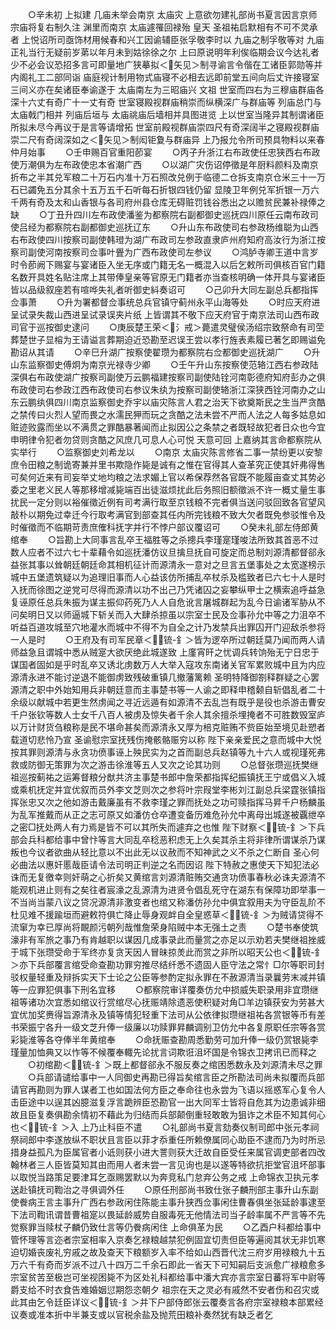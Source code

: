 <!-- { "loadSidebar": true } -->
　　○辛未初  上拟建  几庙未举会南京  太庙灾  上意欲勿建礼部尚书夏言因言京师  宗庙将复右制久注  渊里而南京  太庙遽罹回禄殆  皇天  圣祖祐启默相有不可不灵承者  上悦诏所司亟饰材用候春和兴工因谕辅臣张孚敬李时以  九庙之制孚敬等对  九庙正礼当行无疑前岁苐以年月未到姑徐徐之尔  上曰原说明年利俟临期会议今达礼者少不必会议恐招多言可即量地广狭摹拟＜矢见＞制寻谕言令偕在工诸臣郭勋等并内阁礼工二部同诣  庙庭视计制用物式庙寝不必相去远即前堂五间向后丈许接寝室三间义亦在矣诸臣奉谕遂于  太庙南左为三昭庙兴  文祖  世室而四右为三穆庙群庙各深十六丈有奇广十一丈有奇  世室寝殿视群庙稍崇而纵横深广与群庙等  列庙总门与  太庙戟门相并  列庙后垣与  太庙祧庙后墙相并具图进览  上以世室当隆异其制谓诸臣所拟未尽今再议于是言等请增拓  世室前殿视群庙崇四尺有奇深阔半之寝殿视群庙崇二尺有奇阔深如之＜矢见＞制闳钜夐与群庙异  上乃报允令所司预具物料以来春仲月始事
　　○壬申赐百官重阳莭宴
　　○丙子升浙江右布政使任忠狭西右布政使万潮俱为左布政使忠本省潮广西
　　○以湖广灾伤诏停徵是年厨料颜料及南京折布之半其兑军粮二十万石内准十万石照改兑例于临德二仓拆支南京仓米三十一万石已蠲免五分其余十五万五千石听每石折银四钱仍留  显陵卫年例兑军折银一万六千两有奇及太和山香银与各司府州县仓库无碍赃罚钱谷悉出之以赡贫民兼补禄俸之缺
　　○丁丑升四川左布政使潘鉴为都察院右副都御史巡抚四川原任云南布政司使吕经为都察院右副都御史巡抚辽东
　　○升山东布政使司右参政杨维聪为山西右布政使四川按察司副使韩璒为湖广布政司左参政直隶庐州府知府高汝行为浙江按察司副使河南按察司佥事叶舋为广西布政使司左参议
　　○鸿胪寺卿王道中言岁时令莭阙下赐宴与宴诸臣入坐无序或门籍无名一概混入以后乞敕所司俱核百官门籍名数开具姓名贴注席上其带俸皇亲等官原无门籍者亦当查核明确一体开具与宴诸臣皆以品级叙座若有喧哗失礼者听御史紏奏诏可
　　○己卯升大同左副总兵都指挥佥事萧
　　○升为署都督佥事统总兵官镇守蓟州永平山海等处
　　○时应天府进呈试录失裁山西进呈试录误夹片纸  上皆谓其不敬下应天府官于南京法司山西布政司官于巡按御史逮问
　　○庚辰楚王荣＜氵戒＞薨遣灵璧侯汤绍宗致祭命有司茔葬楚世子显榕为王请谥言葬期迫近恐勘至迟误王尝以孝行旌表素履已著乞即赐谥免勘诏从其请
　　○辛巳升湖广按察使翟瓒为都察院右佥都御史巡抚湖广
　　○升山东监察御史傅炯为南京光禄寺少卿
　　○壬午升山东按察使范辂江西右参政陆深俱右布政使湖广按察司副使万云鹏福建按察司副使陆铨河南彰德府知府彭办之俱布政使司右参政江西布政使司右参议朱纨为按察司副使辂浙江深狭西铨河南办之山东云鹏纨俱四川南京监察御史乔宇以庙灾陈言人君之治天下欲奠斯民之生当严贪酷之禁传曰火烈人望而畏之水濡民狎而玩之贪酷之法未尝不严而人法之人每多姑息如赃迹败露而坐以不满贯之罪酷暴著闻而止拟因公之条禁之者既轻故犯者日众也今宜申明律令犯者勿贷则贪酷之风庶几可息人心可悦  天意可回  上嘉纳其言命都察院从实举行
　　○监察御史刘希龙以
　　○南京  太庙灾陈言修省二事一禁纷更以安黎庶令田粮之制诡寄兼并里书欺隐作毙是诚有之惟在官得其人查革究正使其奸弗得售可矣何近来有司妄举丈地均粮之法求媚上官以希保荐然各官既不能履亩查丈其势必委之里老义民人等那移增减毙端百出徒滋烦扰此后务照旧额徵派不许一概丈量生事扰民一定分则以裕催徵近例有司考满行取至京钱粮不完者俱当送问驳回致各官望风敲朴以期免过幸迁今行取考满官到部查其任内所完钱粮不致大欠者既免参驳惟令及时催徵而不临期苛责庶傕科抚字并行不悖户部议覆诏可
　　○癸未礼部左侍郎黄绾奉
　　○旨勘上大同事言乱卒王福胜等之杀摠兵李瑾寔瑾唆法所致其首恶不过数人应者不过六七十辈藉令如巡抚潘仿议旦擒旦抚自可旋定而总制刘源清都督郤永益张其事以耸朝廷朝廷命其相机征计而源清永一意对之旦言五堡事处之太宽遂榜示城中五堡遗筑疑以为追理旧事而人心益该仿所捕乱卒杖杀及槛致者已六七十人是时入抚而徐图之逆党可尽得而源清以功不出己乃凭诸囚之妄攀纵甲士之横索追呼益急复诬原任总兵朱振为谋主振仰药死乃人人自危讹言屠城群起为乱今日谕诸军胁从不问矣明日又以师逼城下斩关而入大肆杀掠虽以宗室士民及佥事孙允中等之力沮卒不听益百道攻城至穴地灌水而城中不得不为自全之计乃发禁兵出罪囚开门迎敌杀参将一人是时
　　○王府及有司军民章＜锍-釒＞皆为逻卒所过朝廷莫乃闻而两人请师益急且谓城中悉从贼寔大欲厌绝此城遂致  上廑宵旰之忧调兵转饷殆无宁日忠于谋国者固如是乎时乱卒又诱北虏数万人大举入寇攻东南诸关官军累败城中且为内应源清永进不能讨逆退不能御虏致残破重镇几撤藩篱赖  圣明特降御劄释群疑之心罢源清之职中外始知用兵非朝廷意而主事楚书等一人谕之即释申稽颡自斩倡乱者二十余级以献城中若更生然虏闻之寻近远遁有如源清不去乱岂有既乎是役也杀游击曹安千户张钦等数人士女千八百人被虏及惊失者千余人其余擅杀埋掩者不可胜数毁室庐以万计财货刍粮称是民不堪命甚矣而源清永又厚为棓克赃贿不赀臣始至境见赴愬者载道切悲怜乃宣  圣谕慰宗室抚残伤掩骸骼赈穷以称  陛下亲亲爱民之意而城中大悦按其罪则源清与永贪功偾事诬上殃民实为之首而副总兵赵镇等九十六人或视瑾死弗救或防御无策罪为次之游击徐淮等五人又次之论其功则
　　○总督张瓒巡抚樊继祖巡按蓟祐之运筹督粮分猷共济主事楚书郎中詹荣都指挥纪振镇抚王宁或倡义入城或乘机抚定并宜优叙而员外李文芝则次之参将叶宗叚堂李彬刘江副总兵梁霆张镇指挥张忠又次之他如游击戴廉虽有不救李瑾之罪而抚处之功可赎指挥马昇千户杨麟虽为乱军推戴而从正之志可原又如潘仿仓卒遭变备历难危孙允中离母出城遂被覊绁卒之密□抚处两人有力焉是皆不可以其所失而遽弃之也惟  陛下财察＜锍-釒＞下兵部会兵科都给事中曾忭等言大同乱卒稔恶积虑无上久矣其杀主将非律所谓谋杀乃谋叛也今议者欲曲从轻比意以不出此无以议赦而不知神武之义不杀之仁断自  圣心何必曲法以惠奸慝哉臣请令法司明正判逆之名而因诏  陛下特赦之惠使天下知犯法必诛而无复徼幸则奸萌之心折矣又黄绾言刘源清赃贿交通贪功偾事春秋必诛夫源清不能观机进止则有之矣往者宸濠之乱源清为进贤令倡乱死守在湖东有保障功即举事一不当尚当蒙八议之贷况源清非激变者也绾又称潘仿孙允中俱宜叙用夫为守臣乱阶不杜见难不援踰垣而避敕符俱亡降止辱身观衅自全皇惑草＜锍-釒＞为贼请贷得不流窜为幸已厚尚将靦颜污朝列哉惟詹荣身陷贼中本无强土之责
　　○楚书奉使筑濠非有军旅之事乃有肯越职以谋因几成事录此而量赏之亦足以示劝若夫樊继祖挫威于城下张瓒受命于军终亦复贪天因人冒昧掠羙此而赏之非所以昭天公也＜锍-釒＞亦下兵部覆言绾受命查勘功罪穷推尽结纤悉不遗固人臣守法之常忄□尔等职司封驳权量轻重及辩拆实天下士论之公臣等参酌定拟永罪在不赦源清当录曩劳末减并镇等一应罪犯俱事下刑名宜移
　　○都察院审详覆奏仿允中损威失职录用非宜瓒继祖等诸功次宜悉如绾议行赏绾尽心抚赈靖除遗恶使积疑对角□羊边镇获安为劳甚大宜优加奖赉得旨源清永及镇等情犯轻重下法司从公依律拟瓒继祖祐各赏银等币有差书荣振宁各升一级文芝升俸一级廉以功赎罪昇麟调别卫仿允中各复原职任宗等各赏彩毙淮等各夺俸半年黄绾奉
　　○命抚赈查勘周悉勤劳可加升俸一级仍赏银毙李瑾量加恤典又以怍等不候覆奉輙先论扰言词欺诳沮坏国是令锦衣卫拷讯已而释之
　　○初绾勘＜锍-釒＞既上都督郤永不服反奏之绾困悉数永及刘源清未尽之罪
　　○兵部请谴给事中一人同御史再勘已得旨矣绾言臣之所勘法司尚未拟覆而兵部请官再勘则为罪人谋者工也如国法何方臣之奉命往也永尝为飞语以摇惑军心复令人击臣途中以逞其凶臆滋复浮言跪辨臣恐勘官一出大同军士皆将自危其为边患诚非细故且臣复奏俱勘余情初不藉此为归结而兵部颠倒重轻敢敢为狙诈之术臣不知其何心也＜锍-釒＞入  上乃止科臣不遣
　　○礼部尚书夏言劾奏仪制司郎中张元孝祠祭祠郎中李遂放纵不职状且言臣以菲才忝重任所赖僚属同心助臣不逮而乃为时所忌措身益孤凡为臣属官者小诋则获小进大詈则获大迁故自臣受任来属官调吏部者四改翰林者三人臣皆莫知其由而用人者未尝一言见询也是以遂等特欲抗拒堂官沮坏部事以取悦当路策足要津耳乞亟赐罢默以为奔竞私门怠弃公务之戒  上命锦衣卫执元孝送赴镇抚司鞫治之寻俱调外任
　　○原任刑部尚书致仕张子麟刑部主事升山东副使餋病王言主事升广西右参政闲住陈能主事升狭西佥事闲住曹春俱坐张延龄事逮至下法司鞫讯谓昔曹祖寔以畏延龄威势自服毒死无他情法司当子龄率属不严言等不先觉察罪当赎杖子麟仍致仕言等仍餋病闲住  上命俱革为民
　　○乙酉户科都给事中管怀理等言迩者宗室相率入京奏乞禄粮越禁犯例固宜切责但臣等遍阅其状无非饥寒迫切婚丧废礼穷戚之故及查天下粮额岁入率不给如山西晋代沈三府岁用禄粮九十五万六千有奇而岁派不过八十四万二千余石即此一省天下可知嗣后支派愈广禄粮愈多宗室贫苦至极岂可坐视困毙不为区处礼科都给事中潘大宾亦言宗室日蕃将军中尉等爵支给不时衣食告难婚姻愆期怨恣朝夕  祖宗在天之灵必有戚然不安者伤和召灾或此其由乞令廷臣详议＜锍-釒＞并下户部侍郎张云覆奏言各府宗室禄粮本部累经议奏或准本折中半兼支或以官税余盐及抛荒田粮补奏然犹有缺乏者乞
